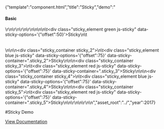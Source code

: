 {"template":"component.html","title":"Sticky","demo":"<h4>Basic</h4>\r\n\r\n<!-- START: FIRSTDEMO -->\r\n\r\n<style>\n\t.sticky_container { border: 1px solid #999; height: 500px; }\n\t.sticky_element { color: white; font-size: 12px; height: 25px; line-height: 25px; overflow: hidden; padding: 0; text-align: center; width: 100%; }\n\t.sticky_element.green { background: green; z-index: 10; }\n\t.sticky_element.blue  { background: blue; }\n\t.sticky_element.red   { background: red; }\n</style>\n\n<!-- <div class=\"sticky_container sticky_1\"> -->\n\t<div class=\"sticky_element green js-sticky\" data-sticky-options='{\"offset\":50}'>Sticky</div>\n\t<br><br><br>\n<!-- </div> -->\n\n<div class=\"sticky_container sticky_2\">\n\t<div class=\"sticky_element blue js-sticky\" data-sticky-options='{\"offset\":75}' data-sticky-container=\".sticky_2\">Sticky</div>\n</div>\n\n<div class=\"sticky_container sticky_3\">\n\t<div class=\"sticky_element red js-sticky\" data-sticky-options='{\"offset\":75}' data-sticky-container=\".sticky_3\">Sticky</div>\n</div>\n\n<div class=\"sticky_container sticky_4\">\n\t<div class=\"sticky_element blue js-sticky\" data-sticky-options='{\"offset\":75}' data-sticky-container=\".sticky_4\">Sticky</div>\n</div>\n\n<div class=\"sticky_container sticky_5\">\n\t<div class=\"sticky_element red js-sticky\" data-sticky-options='{\"offset\":75}' data-sticky-container=\".sticky_5\">Sticky</div>\n</div>\n\r\n<!-- <div class=\"demo_container\">\n\t<div class=\"demo_example\">\r\n\t\t<div class=\"button toggle js-swap\" data-swap-target=\".toggle_target_0\">Handle</div>\r\n\t\t<div class=\"toggle_target toggle_target_0\">Content</div>\r\n\t</div>\r\n\t<div class=\"demo_code\">\r\n\t\t<pre><code class=\"language-html\">&lt;h2 class=&quot;swap&quot; data-swap-target=&quot;.swap_target&quot;&gt;Handle&lt;/h2&gt;\r\n&lt;div class=&quot;swap_target&quot;&gt;Content&lt;/div&gt;</code></pre>\r\n\t\t<pre><code class=\"language-javascript\">$(\".swap\").swap();</code></pre>\r\n\t</div>\r\n</div> -->\n\r\n<!-- END: FIRSTDEMO -->\n","asset_root":"../","year":2017}

 #Sticky Demo
<p class="back_link"><a href="https://formstone.it/components/sticky">View Documentation</a></p>